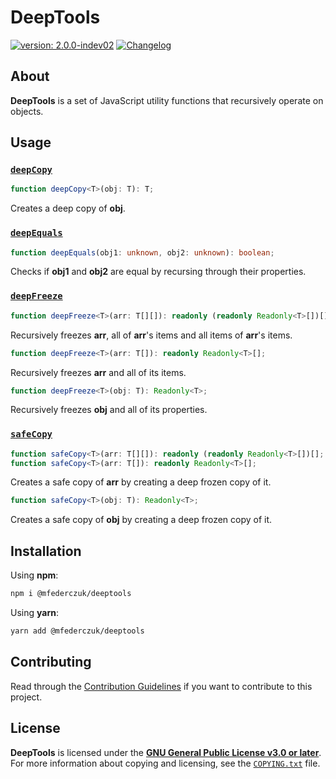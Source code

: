 <!--
  Copyright (c) 2023 Michael Federczuk
  SPDX-License-Identifier: CC-BY-SA-4.0
-->

# DeepTools #

[version_shield]: https://img.shields.io/badge/version-2.0.0--indev02-informational.svg
[release_page]: https://github.com/mfederczuk/deeptools/releases/tag/v2.0.0-indev02 "Release v2.0.0-indev02"
[![version: 2.0.0-indev02][version_shield]][release_page]
[![Changelog](https://img.shields.io/badge/-Changelog-informational.svg)](CHANGELOG.md "Changelog")

## About ##

**DeepTools** is a set of JavaScript utility functions that recursively operate on objects.

## Usage ##

### [`deepCopy`](src/deepCopy.ts) ###

```ts
function deepCopy<T>(obj: T): T;
```

Creates a deep copy of **obj**.

### [`deepEquals`](src/deepEquals.ts) ###

```ts
function deepEquals(obj1: unknown, obj2: unknown): boolean;
```

Checks if **obj1** and **obj2** are equal by recursing through their properties.

### [`deepFreeze`](src/deepFreeze.ts) ###

```ts
function deepFreeze<T>(arr: T[][]): readonly (readonly Readonly<T>[])[];
```

Recursively freezes **arr**, all of **arr**'s items and all items of **arr**'s items.

```ts
function deepFreeze<T>(arr: T[]): readonly Readonly<T>[];
```

Recursively freezes **arr** and all of its items.

```ts
function deepFreeze<T>(obj: T): Readonly<T>;
```

Recursively freezes **obj** and all of its properties.

### [`safeCopy`](src/safeCopy.ts) ###

```ts
function safeCopy<T>(arr: T[][]): readonly (readonly Readonly<T>[])[];
function safeCopy<T>(arr: T[]): readonly Readonly<T>[];
```

Creates a safe copy of **arr** by creating a deep frozen copy of it.

```ts
function safeCopy<T>(obj: T): Readonly<T>;
```

Creates a safe copy of **obj** by creating a deep frozen copy of it.

## Installation ##

Using **npm**:

```sh
npm i @mfederczuk/deeptools
```

Using **yarn**:

```sh
yarn add @mfederczuk/deeptools
```

## Contributing ##

Read through the [Contribution Guidelines](CONTRIBUTING.md) if you want to contribute to this project.

## License ##

**DeepTools** is licensed under the [**GNU General Public License v3.0 or later**](LICENSES/GPL-3.0.txt).  
For more information about copying and licensing, see the [`COPYING.txt`](COPYING.txt) file.
